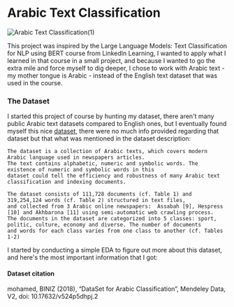 # Arabic Text Classification


![Arabic Text Classification(1)](https://github.com/Aml-Hassan-Abd-El-hamid/Text-Classification-Using-BERT/assets/66205928/f8e3535b-8b9b-441c-93e6-a389766326d9)

This project was inspired by the Large Language Models: Text Classification for NLP using BERT course from LinkedIn Learning, I wanted to apply what I learned in that course in a small project, and because I wanted to go the extra mile and force myself to dig deeper, I chose to work with Arabic text - my mother tongue is Arabic - instead of the English text dataset that was used in the course.

### The Dataset

I started this project of course by hunting my dataset, there aren't many public Arabic text datasets compared to English ones, but I eventually found myself this nice [dataset](https://data.mendeley.com/datasets/v524p5dhpj/2), there were no much info provided regarding that dataset but that what was mentioned in the dataset description:
```
The dataset is a collection of Arabic texts, which covers modern Arabic language used in newspapers articles.
The text contains alphabetic, numeric and symbolic words. The existence of numeric and symbolic words in this
dataset could tell the efficiency and robustness of many Arabic text classification and indexing documents.

The dataset consists of 111,728 documents (cf. Table 1) and 319,254,124 words (cf. Table 2) structured in text files,
and collected from 3 Arabic online newspapers:  Assabah [9], Hespress [10] and Akhbarona [11] using semi-automatic web crawling process.
The documents in the dataset are categorized into 5 classes: sport, politic, culture, economy and diverse. The number of documents
and words for each class varies from one class to another (cf. Tables 1-2)
```


I started by conducting a simple EDA to figure out more about this dataset, and here's the most important information that I got: 



#### Dataset citation
mohamed, BINIZ (2018), “DataSet for Arabic Classification”, Mendeley Data, V2, doi: 10.17632/v524p5dhpj.2
